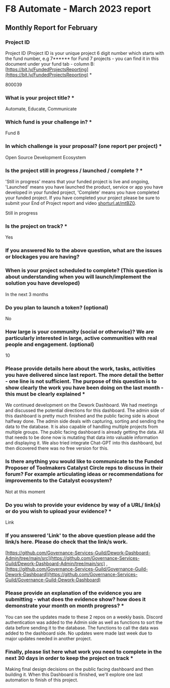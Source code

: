 # F8 Automate - March 2023 report

## Monthly Report for February

### Project ID

Project ID (Project ID is your unique project 6 digit number which starts with the fund number, e.g 7\*\*\*\*\*\* for Fund 7 projects - you can find it in this document under your fund tab - column B: [https://bit.ly/FundedProjectsReporting](https://bit.ly/FundedProjectsReporting) \*

800039

### What is your project title? \*

Automate, Educate, Communicate

### Which fund is your challenge in? \*

Fund 8

### In which challenge is your proposal? (one report per project) \*

Open Source Development Ecosystem

### Is the project still in progress / launched / complete ? \*

'Still in progress' means that your funded project is live and ongoing, 'Launched' means you have launched the product, service or app you have developed in your funded project, 'Complete' means you have completed your funded project. If you have completed your project please be sure to submit your End of Project report and video [shorturl.at/mtBZ0](http://shorturl.at/mtBZ0).

Still in progress

### Is the project on track? \*

Yes

### If you answered No to the above question, what are the issues or blockages you are having?



### When is your project scheduled to complete? (This question is about understanding when you will launch/implement the solution you have developed)

In the next 3 months

### Do you plan to launch a token? (optional)

No

### How large is your community (social or otherwise)? We are particularly interested in large, active communities with real people and engagement. (optional)

10

### Please provide details here about the work, tasks, activities you have delivered since last report. The more detail the better - one line is not sufficient. The purpose of this question is to show clearly the work you have been doing on the last month - this must be clearly explained \*

We continued development on the Dework Dashboard. We had meetings and discussed the potential directions for this dashboard. The admin side of this dashboard is pretty much finished and the public facing side is about halfway done. The admin side deals with capturing, sorting and sending the data to the database. It is also capable of handling multiple projects from multiple groups. The public facing dashboard is already getting the data. All that needs to be done now is mutating that data into valuable information and displaying it. We also tried integrate Chat-GPT into this dashboard, but then dicovered there was no free version for this.

### Is there anything you would like to communicate to the Funded Proposer of Toolmakers Catalyst Circle reps to discuss in their forum? For example articulating ideas or recommendations for improvements to the Catalyst ecosystem?

Not at this moment

### Do you wish to provide your evidence by way of a URL/ link(s) or do you wish to upload your evidence? \*

Link

### If you answered 'Link' to the above question please add the link/s here. Please do check that the link/s work.

[https://github.com/Governance-Services-Guild/Dework-Dashboard-Admin/tree/main/src](https://github.com/Governance-Services-Guild/Dework-Dashboard-Admin/tree/main/src) , [https://github.com/Governance-Services-Guild/Governance-Guild-Dework-Dashboard](https://github.com/Governance-Services-Guild/Governance-Guild-Dework-Dashboard)

### Please provide an explanation of the evidence you are submitting - what does the evidence show? how does it demonstrate your month on month progress? \*

You can see the updates made to these 2 repos on a weekly basis. Discord authentication was added to the Admin side as well as functions to sort the data before sending it to the database. The functions to call the data was added to the dashboard side. No updates were made last week due to major updates needed in another project.

### Finally, please list here what work you need to complete in the next 30 days in order to keep the project on track  \*

Making final design decisions on the public facing dashboard and then building it. When this Dashboard is finished, we'll explore one last automation to finish of this project.
